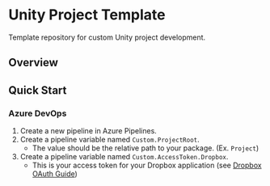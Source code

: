 # Unity Project Template

Template repository for custom Unity project development.

## Overview

## Quick Start

### Azure DevOps
1. Create a new pipeline in Azure Pipelines.
2. Create a pipeline variable named `Custom.ProjectRoot`.
	- The value should be the relative path to your package. (Ex. `Project`)
3. Create a pipeline variable named `Custom.AccessToken.Dropbox`.
	- This is your access token for your Dropbox application (see [Dropbox OAuth Guide](https://www.dropbox.com/lp/developers/reference/oauth-guide))